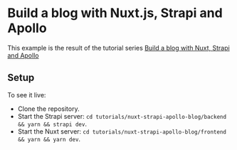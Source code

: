 # Build a blog with Nuxt.js, Strapi and Apollo

This example is the result of the tutorial series [Build a blog with Nuxt, Strapi and Apollo
](https://strapi.io/blog/build-a-blog-using-nuxt-strapi-and-apollo/)

## Setup

To see it live:

- Clone the repository.
- Start the Strapi server: `cd tutorials/nuxt-strapi-apollo-blog/backend && yarn && strapi dev`.
- Start the Nuxt server: `cd tutorials/nuxt-strapi-apollo-blog/frontend && yarn && yarn dev`.
